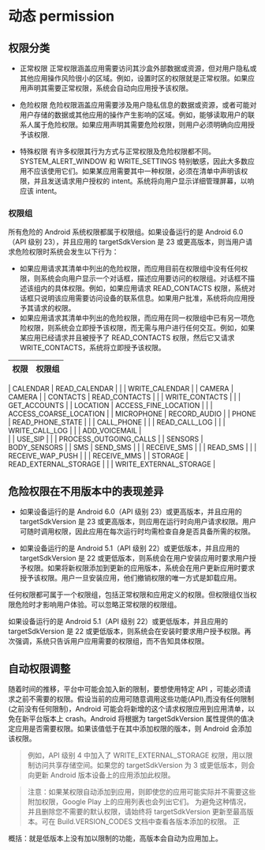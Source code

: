 # 动态 permission

## 权限分类

- 正常权限
正常权限涵盖应用需要访问其沙盒外部数据或资源，但对用户隐私或其他应用操作风险很小的区域。例如，设置时区的权限就是正常权限。如果应用声明其需要正常权限，系统会自动向应用授予该权限。

- 危险权限
危险权限涵盖应用需要涉及用户隐私信息的数据或资源，或者可能对用户存储的数据或其他应用的操作产生影响的区域。例如，能够读取用户的联系人属于危险权限。如果应用声明其需要危险权限，则用户必须明确向应用授予该权限.


- 特殊权限
有许多权限其行为方式与正常权限及危险权限都不同。SYSTEM_ALERT_WINDOW 和 WRITE_SETTINGS 特别敏感，因此大多数应用不应该使用它们。如果某应用需要其中一种权限，必须在清单中声明该权限，并且发送请求用户授权的 intent。系统将向用户显示详细管理屏幕，以响应该 intent。 


### 权限组

所有危险的 Android 系统权限都属于权限组。如果设备运行的是 Android 6.0（API 级别 23），并且应用的 targetSdkVersion 是 23 或更高版本，则当用户请求危险权限时系统会发生以下行为：
- 如果应用请求其清单中列出的危险权限，而应用目前在权限组中没有任何权限，则系统会向用户显示一个对话框，描述应用要访问的权限组。对话框不描述该组内的具体权限。例如，如果应用请求 READ_CONTACTS 权限，系统对话框只说明该应用需要访问设备的联系信息。如果用户批准，系统将向应用授予其请求的权限。
- 如果应用请求其清单中列出的危险权限，而应用在同一权限组中已有另一项危险权限，则系统会立即授予该权限，而无需与用户进行任何交互。例如，如果某应用已经请求并且被授予了 READ_CONTACTS 权限，然后它又请求 WRITE_CONTACTS，系统将立即授予该权限。


| 权限       | 权限组  |
| --------   | -----:  |

|  CALENDAR    |  READ_CALENDAR       |
|      |    WRITE_CALENDAR     |
|   CAMERA   |    CAMERA     |
|   CONTACTS   |    READ_CONTACTS     |
|      |    WRITE_CONTACTS     |
|      |    GET_ACCOUNTS     |
|   LOCATION   |   ACCESS_FINE_LOCATION      |
|      |    ACCESS_COARSE_LOCATION     |
|    MICROPHONE  |  RECORD_AUDIO       |
|   PHONE   |     READ_PHONE_STATE    |
|      |      CALL_PHONE   |
|      |   READ_CALL_LOG      |
|      |    WRITE_CALL_LOG     |
|      |     ADD_VOICEMAIL    |   
|      |     USE_SIP    |
|      |     PROCESS_OUTGOING_CALLS    |
|  SENSORS    |    BODY_SENSORS     |
|   SMS   |    SEND_SMS     |
|      |    RECEIVE_SMS     |
|      |      READ_SMS   |
|      |      RECEIVE_WAP_PUSH   |
|      |      RECEIVE_MMS   |
|   STORAGE   |   READ_EXTERNAL_STORAGE      |
 |      |     WRITE_EXTERNAL_STORAGE    |



## 危险权限在不用版本中的表现差异
- 如果设备运行的是 Android 6.0（API 级别 23）或更高版本，并且应用的 targetSdkVersion 是 23 或更高版本，则应用在运行时向用户请求权限。用户可随时调用权限，因此应用在每次运行时均需检查自身是否具备所需的权限。

- 如果设备运行的是 Android 5.1（API 级别 22）或更低版本，并且应用的 targetSdkVersion 是 22 或更低版本，则系统会在用户安装应用时要求用户授予权限。如果将新权限添加到更新的应用版本，系统会在用户更新应用时要求授予该权限。用户一旦安装应用，他们撤销权限的唯一方式是卸载应用。


任何权限都可属于一个权限组，包括正常权限和应用定义的权限。但权限组仅当权限危险时才影响用户体验。可以忽略正常权限的权限组。

如果设备运行的是 Android 5.1（API 级别 22）或更低版本，并且应用的 targetSdkVersion 是 22 或更低版本，则系统会在安装时要求用户授予权限。再次强调，系统只告诉用户应用需要的权限组，而不告知具体权限。 







## 自动权限调整

随着时间的推移，平台中可能会加入新的限制，要想使用特定 API ，可能必须请求之前不需要的权限。假设当前的应用可随意调用这些功能(API),而没有任何限制(之前没有任何限制)，Android 可能会将新增的这个请求权限应用到应用清单，以免在新平台版本上 crash。Android 将根据为 targetSdkVersion 属性提供的值决定应用是否需要权限。如果该值低于在其中添加权限的版本，则 Android 会添加该权限。

> 例如，API 级别 4 中加入了 WRITE_EXTERNAL_STORAGE 权限，用以限制访问共享存储空间。如果您的 targetSdkVersion 为 3 或更低版本，则会向更新 Android 版本设备上的应用添加此权限。

> 注意：如果某权限自动添加到应用，则即使您的应用可能实际并不需要这些附加权限，Google Play 上的应用列表也会列出它们。
为避免这种情况，并且删除您不需要的默认权限，请始终将 targetSdkVersion 更新至最高版本。可在 Build.VERSION_CODES 文档中查看各版本添加的权限。
正

概括：就是低版本上没有加以限制的功能，高版本会自动为应用加上。

